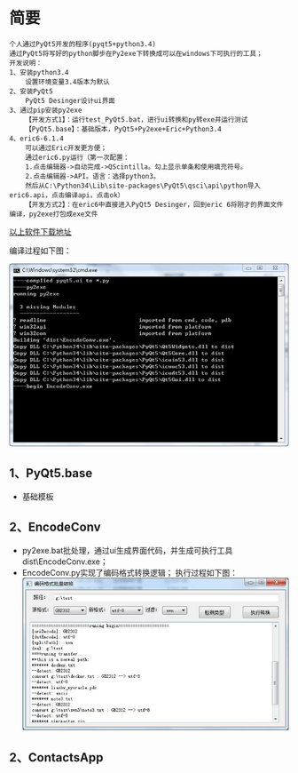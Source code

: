 # 简要
    个人通过PyQt5开发的程序(pyqt5+python3.4)
    通过PyQt5将写好的python脚步在Py2exe下转换成可以在windows下可执行的工具；
    开发说明：
    1、安装python3.4
        设置环境变量3.4版本为默认
    2、安装PyQt5
        PyQt5 Desinger设计ui界面
    3、通过pip安装py2exe
        【开发方式1】：运行test_PyQt5.bat，进行ui转换和py转exe并运行测试
        【PyQt5.base】：基础版本，PyQt5+Py2exe+Eric+Python3.4
    4、eric6-6.1.4
        可以通过Eric开发更方便；
        通过eric6.py运行（第一次配置：
        1.点击编辑器->自动完成->QScintilla。勾上显示单条和使用填充符号。
        2.点击编辑器->API。语言：选择python3。
        然后从C:\Python34\Lib\site-packages\PyQt5\qsci\api\python导入eric6.api，点击编译api，点击ok）
        【开发方式2】：在eric6中直接进入PyQt5 Desinger，回到eric 6将刚才的界面文件编译，py2exe打包成exe文件
    

[以上软件下载地址](http://pan.baidu.com/s/1c1GVhgk "百度云盘")

编译过程如下图：

![py2exe.bat批处理](https://github.com/liaohw/Python/blob/master/EncodeConv/res/py2exe.jpg)

## 1、PyQt5.base
* 基础模板

## 2、EncodeConv
* py2exe.bat批处理，通过ui生成界面代码，并生成可执行工具dist\EncodeConv.exe；
* EncodeConv.py实现了编码格式转换逻辑；
    执行过程如下图：
![EncodeConv.exe执行](https://github.com/liaohw/Python/blob/master/EncodeConv/res/runExe.jpg)

## 2、ContactsApp